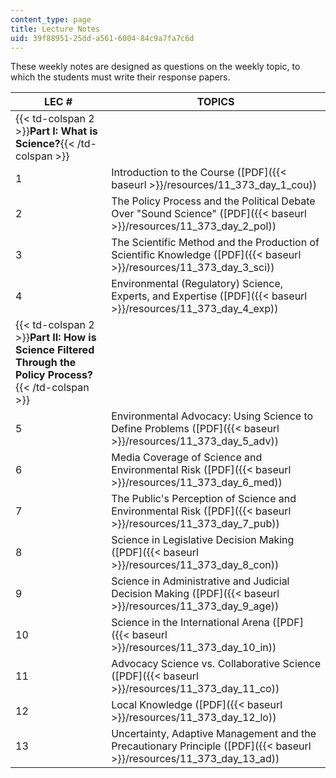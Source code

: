 ```yaml
---
content_type: page
title: Lecture Notes
uid: 39f88951-25dd-a561-6004-84c9a7fa7c6d
---
```


These weekly notes are designed as questions on the weekly topic, to which the students must write their response papers.

| LEC # | TOPICS |
| --- | --- |
| {{< td-colspan 2 >}}**Part I: What is Science?**{{< /td-colspan >}} ||
| 1 | Introduction to the Course ([PDF]({{< baseurl >}}/resources/11_373_day_1_cou)) |
| 2 | The Policy Process and the Political Debate Over "Sound Science" ([PDF]({{< baseurl >}}/resources/11_373_day_2_pol)) |
| 3 | The Scientific Method and the Production of Scientific Knowledge ([PDF]({{< baseurl >}}/resources/11_373_day_3_sci)) |
| 4 | Environmental (Regulatory) Science, Experts, and Expertise ([PDF]({{< baseurl >}}/resources/11_373_day_4_exp)) |
| {{< td-colspan 2 >}}**Part II: How is Science Filtered Through the Policy Process?**{{< /td-colspan >}} ||
| 5 | Environmental Advocacy: Using Science to Define Problems ([PDF]({{< baseurl >}}/resources/11_373_day_5_adv)) |
| 6 | Media Coverage of Science and Environmental Risk ([PDF]({{< baseurl >}}/resources/11_373_day_6_med)) |
| 7 | The Public's Perception of Science and Environmental Risk ([PDF]({{< baseurl >}}/resources/11_373_day_7_pub)) |
| 8 | Science in Legislative Decision Making ([PDF]({{< baseurl >}}/resources/11_373_day_8_con)) |
| 9 | Science in Administrative and Judicial Decision Making ([PDF]({{< baseurl >}}/resources/11_373_day_9_age)) |
| 10 | Science in the International Arena ([PDF]({{< baseurl >}}/resources/11_373_day_10_in)) |
| 11 | Advocacy Science vs. Collaborative Science ([PDF]({{< baseurl >}}/resources/11_373_day_11_co)) |
| 12 | Local Knowledge ([PDF]({{< baseurl >}}/resources/11_373_day_12_lo)) |
| 13 | Uncertainty, Adaptive Management and the Precautionary Principle ([PDF]({{< baseurl >}}/resources/11_373_day_13_ad))